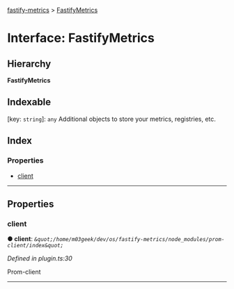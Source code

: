 [fastify-metrics](../README.md) > [FastifyMetrics](../interfaces/fastifymetrics.md)

# Interface: FastifyMetrics

## Hierarchy

**FastifyMetrics**

## Indexable

\[key: `string`\]:&nbsp;`any`
Additional objects to store your metrics, registries, etc.

## Index

### Properties

* [client](fastifymetrics.md#client)

---

## Properties

<a id="client"></a>

###  client

**● client**: *`&quot;/home/m03geek/dev/os/fastify-metrics/node_modules/prom-client/index&quot;`*

*Defined in plugin.ts:30*

Prom-client

___

